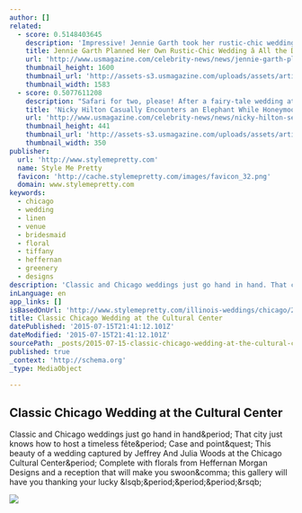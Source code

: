 ```yaml
---
author: []
related:
  - score: 0.5148403645
    description: 'Impressive! Jennie Garth took her rustic-chic wedding into her own hands. The Beverly Hills, 90210 alum, who looked stunning in a floral-embroidered long-sleeved gown, planned her July 11 wedding to now-husband David Abrams without the help of an event planner, sources tell exclusively.'
    title: Jennie Garth Planned Her Own Rustic-Chic Wedding â All the Details
    url: 'http://www.usmagazine.com/celebrity-news/news/jennie-garth-planned-her-own-rustic-chic-wedding-all-the-details-2015147'
    thumbnail_height: 1600
    thumbnail_url: 'http://assets-s3.usmagazine.com/uploads/assets/articles/89553-jennie-garth-planned-her-own-rustic-chic-wedding-all-the-details/1436925894_jennie-garth-david-abrams-zoom.jpg'
    thumbnail_width: 1583
  - score: 0.5077611208
    description: "Safari for two, please! After a fairy-tale wedding at London's Kensington Palace on July 10, Nicky Hilton and her new husband, James Rothschild, set out for someplace a little less posh. The newlyweds are currently on their honeymoon in Botswana -- and from the looks of the picture Hilton posted to Instagram, it's quite the wild ride."
    title: 'Nicky Hilton Casually Encounters an Elephant While Honeymooning With James Rothschild: Picture'
    url: 'http://www.usmagazine.com/celebrity-news/news/nicky-hilton-sees-an-elephant-on-her-honeymoon-with-james-rothschild-2015147'
    thumbnail_height: 441
    thumbnail_url: 'http://assets-s3.usmagazine.com/uploads/assets/articles/89547-nicky-hilton-sees-an-elephant-on-her-honeymoon-with-james-rothschild/promo/1436915268_nicky-hilton-441.jpg'
    thumbnail_width: 350
publisher:
  url: 'http://www.stylemepretty.com'
  name: Style Me Pretty
  favicon: 'http://cache.stylemepretty.com/images/favicon_32.png'
  domain: www.stylemepretty.com
keywords:
  - chicago
  - wedding
  - linen
  - venue
  - bridesmaid
  - floral
  - tiffany
  - heffernan
  - greenery
  - designs
description: 'Classic and Chicago weddings just go hand in hand. That city just knows how to host a timeless fête. Case and point? This beauty of a wedding captured by Jeffrey And Julia Woods at the Chicago Cultural Center. Complete with florals from Heffernan Morgan Designs and a reception that will make you swoon, this gallery will have you thanking your lucky [...]'
inLanguage: en
app_links: []
isBasedOnUrl: 'http://www.stylemepretty.com/illinois-weddings/chicago/2014/08/07/classic-chicago-wedding-at-the-cultural-center/'
title: Classic Chicago Wedding at the Cultural Center
datePublished: '2015-07-15T21:41:12.101Z'
dateModified: '2015-07-15T21:41:12.101Z'
sourcePath: _posts/2015-07-15-classic-chicago-wedding-at-the-cultural-center.md
published: true
_context: 'http://schema.org'
_type: MediaObject

---
```

<article style=""><h1>Classic Chicago Wedding at the Cultural Center</h1><p>Classic and Chicago weddings just go hand in hand&amp;period; That city just knows how to host a timeless fête&amp;period; Case and point&amp;quest; This beauty of a wedding captured by Jeffrey And Julia Woods at the Chicago Cultural Center&amp;period; Complete with florals from Heffernan Morgan Designs and a reception that will make you swoon&amp;comma; this gallery will have you thanking your lucky &amp;lsqb;&amp;period;&amp;period;&amp;period;&amp;rsqb;</p><img src="http://o.aolcdn.com/smp/is/wp-content/gallery/ibb/ashaughn/ibb-1407346332.5056.28410$!600x.jpg" /></article>